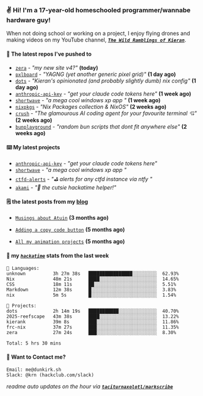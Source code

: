 ### ✌️ Hi! I'm a 17-year-old homeschooled programmer/wannabe hardware guy!

When not doing school or working on a project, I enjoy flying drones and making videos on my YouTube channel, [**_`The Wild Ramblings of Kieran`_**](https://youtube.com/@kieran.rambles).

#### 👷 The latest repos I've pushed to

- [`zera`](https://github.com/taciturnaxolotl/zera) - _"my new site v4?"_ **(today)**
- [`pxlboard`](https://github.com/taciturnaxolotl/pxlboard) - _"YAGNG (yet another generic pixel grid)"_ **(1 day ago)**
- [`dots`](https://github.com/taciturnaxolotl/dots) - _"Kieran's opinionated (and probably slightly dumb) nix config"_ **(1 day ago)**
- [`anthropic-api-key`](https://github.com/taciturnaxolotl/anthropic-api-key) - _"get your claude code tokens here"_ **(1 week ago)**
- [`shortwave`](https://github.com/taciturnaxolotl/shortwave) - _"a mega cool windows xp app "_ **(1 week ago)**
- [`nixpkgs`](https://github.com/NixOS/nixpkgs) - _"Nix Packages collection & NixOS"_ **(2 weeks ago)**
- [`crush`](https://github.com/charmbracelet/crush) - _"The glamourous AI coding agent for your favourite terminal 💘"_ **(2 weeks ago)**
- [`bunplayground`](https://github.com/taciturnaxolotl/bunplayground) - _"random bun scripts that dont fit anywhere else"_ **(2 weeks ago)**

#### ⌨️ My latest projects

- [`anthropic-api-key`](https://github.com/taciturnaxolotl/anthropic-api-key) - _"get your claude code tokens here"_
- [`shortwave`](https://github.com/taciturnaxolotl/shortwave) - _"a mega cool windows xp app "_
- [`ctfd-alerts`](https://github.com/taciturnaxolotl/ctfd-alerts) - _"⛳ alerts for any ctfd instance via ntfy "_
- [`akami`](https://github.com/taciturnaxolotl/akami) - _"🌷 the cutsie hackatime helper!"_

#### 🗒️ the latest posts from my [blog](https://dunkirk.sh)

- [`Musings about Atuin`](https://dunkirk.sh/blog/atuin/) **(3 months ago)**

- [`Adding a copy code button`](https://dunkirk.sh/blog/adding-a-copy-button/) **(5 months ago)**

- [`All my animation projects`](https://dunkirk.sh/blog/my-animations/) **(5 months ago)**



#### 📡 my [_`hackatime`_](https://waka.hackclub.com) stats from the last week

```text
💾 Languages:
unknown          3h 27m 38s   ████████████████░░░░░░░░░  62.93%
Nix              48m 21s      ████░░░░░░░░░░░░░░░░░░░░░  14.65%
CSS              18m 11s      ██░░░░░░░░░░░░░░░░░░░░░░░  5.51%
Markdown         12m 38s      █░░░░░░░░░░░░░░░░░░░░░░░░  3.83%
nix              5m 5s        █░░░░░░░░░░░░░░░░░░░░░░░░  1.54%

💼 Projects:
dots             2h 14m 19s   ███████████░░░░░░░░░░░░░░  40.70%
2025-reefscape   43m 38s      ████░░░░░░░░░░░░░░░░░░░░░  13.22%
kierank          39m 8s       ███░░░░░░░░░░░░░░░░░░░░░░  11.86%
frc-nix          37m 27s      ███░░░░░░░░░░░░░░░░░░░░░░  11.35%
zera             27m 24s      ███░░░░░░░░░░░░░░░░░░░░░░  8.30%

Total: 5 hrs 30 mins
```

#### 📮 Want to Contact me?

```text
Email: me@dunkirk.sh
Slack: @krn (hackclub.com/slack)
```

_readme auto updates on the hour via [**`taciturnaxolotl/markscribe`**](https://github.com/taciturnaxolotl/markscribe)_
